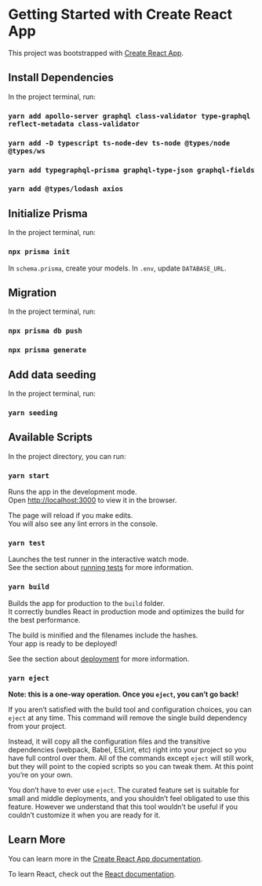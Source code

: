 # Getting Started with Create React App

This project was bootstrapped with [Create React App](https://github.com/facebook/create-react-app).

## Install Dependencies

In the project terminal, run:

### `yarn add apollo-server graphql class-validator type-graphql reflect-metadata class-validator`

### `yarn add -D typescript ts-node-dev ts-node @types/node @types/ws`
	
### `yarn add typegraphql-prisma graphql-type-json graphql-fields`
	
### `yarn add @types/lodash axios`

## Initialize Prisma

In the project terminal, run:

### `npx prisma init`

In `schema.prisma`, create your models.
In `.env`, update `DATABASE_URL`. 

## Migration

In the project terminal, run:

### `npx prisma db push`

### `npx prisma generate`

## Add data seeding

In the project terminal, run:

### `yarn seeding`

## Available Scripts

In the project directory, you can run:

### `yarn start`

Runs the app in the development mode.\
Open [http://localhost:3000](http://localhost:3000) to view it in the browser.

The page will reload if you make edits.\
You will also see any lint errors in the console.

### `yarn test`

Launches the test runner in the interactive watch mode.\
See the section about [running tests](https://facebook.github.io/create-react-app/docs/running-tests) for more information.

### `yarn build`

Builds the app for production to the `build` folder.\
It correctly bundles React in production mode and optimizes the build for the best performance.

The build is minified and the filenames include the hashes.\
Your app is ready to be deployed!

See the section about [deployment](https://facebook.github.io/create-react-app/docs/deployment) for more information.

### `yarn eject`

**Note: this is a one-way operation. Once you `eject`, you can’t go back!**

If you aren’t satisfied with the build tool and configuration choices, you can `eject` at any time. This command will remove the single build dependency from your project.

Instead, it will copy all the configuration files and the transitive dependencies (webpack, Babel, ESLint, etc) right into your project so you have full control over them. All of the commands except `eject` will still work, but they will point to the copied scripts so you can tweak them. At this point you’re on your own.

You don’t have to ever use `eject`. The curated feature set is suitable for small and middle deployments, and you shouldn’t feel obligated to use this feature. However we understand that this tool wouldn’t be useful if you couldn’t customize it when you are ready for it.

## Learn More

You can learn more in the [Create React App documentation](https://facebook.github.io/create-react-app/docs/getting-started).

To learn React, check out the [React documentation](https://reactjs.org/).
